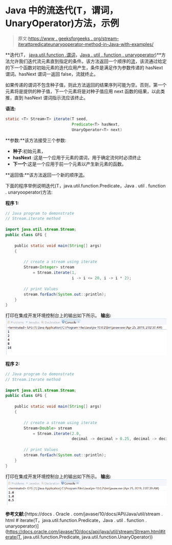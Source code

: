 # Java 中的流迭代(T，谓词，UnaryOperator)方法，示例

> 原文:[https://www . geeksforgeeks . org/stream-iterattpredicateunaryooperator-method-in-Java-with-examples/](https://www.geeksforgeeks.org/stream-iteratetpredicateunaryoperator-method-in-java-with-examples/)

**迭代(T， [java.util.function .谓词](https://www.geeksforgeeks.org/java-8-predicate-with-examples/)，[Java . util . function . unaryoperator](https://www.geeksforgeeks.org/unaryoperator-interface-in-java/))**方法允许我们迭代流元素直到指定的条件。该方法返回一个顺序的[流](https://www.geeksforgeeks.org/stream-in-java/)，该流通过给定的下一个函数对初始元素的迭代应用产生，条件是满足作为参数传递的 hasNext 谓词。hasNext 谓词一返回 false，流就终止。

如果传递的谓词不包含种子值，则此方法返回的结果序列可能为空。否则，第一个元素将是提供的种子值，下一个元素将是对种子值应用 next 函数的结果，以此类推，直到 hasNext 谓词指示流应该终止。

**语法:**

```java
static <T> Stream<T> iterate(T seed,
                             Predicate<T> hasNext,
                             UnaryOperator<T> next)

```

**参数:**该方法接受三个参数:

*   **种子**:初始元素，
*   **hasNext** :这是一个应用于元素的谓词，用于确定流何时必须终止
*   **下一个**:这是一个应用于前一个元素以产生新元素的函数。

**返回值:**该方法返回一个新的顺序[流](https://www.geeksforgeeks.org/stream-in-java/)。

下面的程序举例说明迭代(T，java.util.function.Predicate，Java . util . function . unaryooperator)方法:

**程序 1:**

```java
// Java program to demonstrate
// Stream.iterate method

import java.util.stream.Stream;
public class GFG {

    public static void main(String[] args)
    {

        // create a stream using iterate
        Stream<Integer> stream
            = Stream.iterate(1,
                             i -> i <= 20, i -> i * 2);

        // print Values
        stream.forEach(System.out::println);
    }
}
```

打印在集成开发环境控制台上的输出如下所示。
**输出:**
![](img/a223783bed323741c51a3b17cae56d62.png)

**程序 2:**

```java
// Java program to demonstrate
// Stream.iterate method

import java.util.stream.Stream;
public class GFG {

    public static void main(String[] args)
    {

        // create a stream using iterate
        Stream<Double> stream
            = Stream.iterate(2.0,
                             decimal -> decimal > 0.25, decimal -> decimal / 2);

        // print Values
        stream.forEach(System.out::println);
    }
}
```

打印在集成开发环境控制台上的输出如下所示。
**输出:**
![](img/514e92b7364f810d98de72134eadfa0f.png)

**参考文献:**[https://docs . Oracle . com/javase/10/docs/API/Java/util/stream . html # iterate(T，java.util.function.Predicate，Java . util . function . unaryoperator)](https://docs.oracle.com/javase/10/docs/api/java/util/stream/Stream.html#iterate(T, java.util.function.Predicate, java.util.function.UnaryOperator))